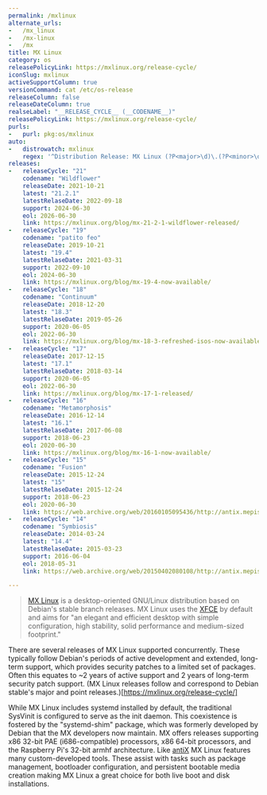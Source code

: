 ```yaml
---
permalink: /mxlinux
alternate_urls:
-   /mx_linux
-   /mx-linux
-   /mx
title: MX Linux
category: os
releasePolicyLink: https://mxlinux.org/release-cycle/
iconSlug: mxlinux
activeSupportColumn: true
versionCommand: cat /etc/os-release
releaseColumn: false
releaseDateColumn: true
realseLabel: "__RELEASE_CYCLE__ (__CODENAME__)"
releasePolicyLink: https://mxlinux.org/release-cycle/
purls:
-   purl: pkg:os/mxlinux
auto:
-   distrowatch: mxlinux
    regex: '^Distribution Release: MX Linux (?P<major>\d)\.(?P<minor>\d)$'
releases:
-   releaseCycle: "21"
    codename: "Wildflower"
    releaseDate: 2021-10-21
    latest: "21.2.1"
    latestRelaseDate: 2022-09-18
    support: 2024-06-30
    eol: 2026-06-30
    link: https://mxlinux.org/blog/mx-21-2-1-wildflower-released/
-   releaseCycle: "19"
    codename: "patito feo"
    releaseDate: 2019-10-21
    latest: "19.4"
    latestRelaseDate: 2021-03-31
    support: 2022-09-10
    eol: 2024-06-30
    link: https://mxlinux.org/blog/mx-19-4-now-available/
-   releaseCycle: "18"
    codename: "Continuum"
    releaseDate: 2018-12-20
    latest: "18.3"
    latestRelaseDate: 2019-05-26
    support: 2020-06-05
    eol: 2022-06-30
    link: https://mxlinux.org/blog/mx-18-3-refreshed-isos-now-available/
-   releaseCycle: "17"
    releaseDate: 2017-12-15
    latest: "17.1"
    latestRelaseDate: 2018-03-14
    support: 2020-06-05
    eol: 2022-06-30
    link: https://mxlinux.org/blog/mx-17-1-released/
-   releaseCycle: "16"
    codename: "Metamorphosis"
    releaseDate: 2016-12-14
    latest: "16.1"
    latestRelaseDate: 2017-06-08
    support: 2018-06-23
    eol: 2020-06-30
    link: https://mxlinux.org/blog/mx-16-1-now-available/
-   releaseCycle: "15"
    codename: "Fusion"
    releaseDate: 2015-12-24
    latest: "15"
    latestRelaseDate: 2015-12-24
    support: 2018-06-23
    eol: 2020-06-30
    link: https://web.archive.org/web/20160105095436/http://antix.mepis.org/index.php?title=Main_Page
-   releaseCycle: "14"
    codename: "Symbiosis"
    releaseDate: 2014-03-24
    latest: "14.4"
    latestRelaseDate: 2015-03-23
    support: 2016-06-04
    eol: 2018-05-31
    link: https://web.archive.org/web/20150402080108/http://antix.mepis.org/index.php?title=Main_Page

---
```


> [MX Linux](https://mxlinux.org/) is a desktop-oriented GNU/Linux distribution based on Debian's stable branch releases. MX Linux uses the [XFCE](https://xfce.org/) by default and aims for "an elegant and efficient desktop with simple configuration, high stability, solid performance and medium-sized footprint."

There are several releases of MX Linux supported concurrently.  These typically follow Debian's periods of active development and extended, long-term support, which provides security patches to a limited set of packages.  Often this equates to ~2 years of active support and 2 years of long-term security patch support. (MX Linux releases follow and correspond to Debian stable's major and point releases.)[https://mxlinux.org/release-cycle/]

While MX Linux includes systemd installed by default, the traditional SysVinit is configured to serve as the init daemon.  This coexistence is fostered by the "systemd-shim" package, which was formerly developed by Debian that the MX developers now maintain.  MX offers releases supporting x86 32-bit PAE (i686-compatible) processors, x86 64-bit processors, and the Raspberry Pi's 32-bit armhf architecture.  Like [antiX](https://antixlinux.com) MX Linux features many custom-developed tools.  These assist with tasks such as package management, bootloader configuration, and persistent bootable media creation making MX Linux a great choice for both live boot and disk installations.
